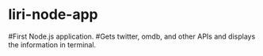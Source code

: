 # liri-node-app

#First Node.js application.
#Gets twitter, omdb, and other APIs and displays the information in terminal.